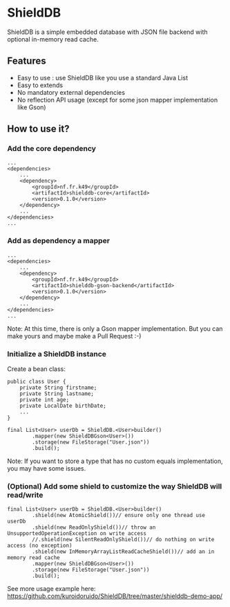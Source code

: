 # ShieldDB

ShieldDB is a simple embedded database with JSON file backend with optional in-memory read cache.

## Features

- Easy to use : use ShieldDB like you use a standard Java List
- Easy to extends
- No mandatory external dependencies
- No reflection API usage (except for some json mapper implementation like Gson)

## How to use it?

### Add the core dependency

```
...
<dependencies>
	...
	<dependency>
		<groupId>nf.fr.k49</groupId>
		<artifactId>shielddb-core</artifactId>
		<version>0.1.0</version>
	</dependency>
	...
</dependencies>
...
```

### Add as dependency a mapper

```
...
<dependencies>
	...
	<dependency>
		<groupId>nf.fr.k49</groupId>
		<artifactId>shielddb-gson-backend</artifactId>
		<version>0.1.0</version>
	</dependency>
	...
</dependencies>
...
```

Note: At this time, there is only a Gson mapper implementation. But you can make yours and maybe make a Pull Request :-)

### Initialize a ShieldDB instance

Create a bean class:
```
public class User {
	private String firstname;
	private String lastname;
	private int age;
	private LocalDate birthDate;
	...
}
```

```
final List<User> userDb = ShieldDB.<User>builder()
		.mapper(new ShieldDBGson<User>())
		.storage(new FileStorage("User.json"))
		.build();
```

Note: If you want to store a type that has no custom equals implementation, you may have some issues.

### (Optional) Add some shield to customize the way ShieldDB will read/write

```
final List<User> userDb = ShieldDB.<User>builder()
		.shield(new AtomicShield())// ensure only one thread use userDb
		.shield(new ReadOnlyShield())// throw an UnsupportedOperationException on write access
		//.shield(new SilentReadOnlyShield())// do nothing on write access (no exception)
		.shield(new InMemoryArrayListReadCacheShield())// add an in memory read cache
		.mapper(new ShieldDBGson<User>())
		.storage(new FileStorage("User.json"))
		.build();
```


See more usage example here: https://github.com/kuroidoruido/ShieldDB/tree/master/shielddb-demo-app/